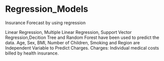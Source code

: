 # Regression_Models
Insurance Forecast by using regression

Linear Regression, Multiple Linear Regression, Support Vector Regression,Decition Tree and Random Forest have been used to predict the data.
Age, Sex, BMI, Number of Children, Smoking and Region are Independent Variable to Predict Charges.
Charges: Individual medical costs billed by health insurance.
